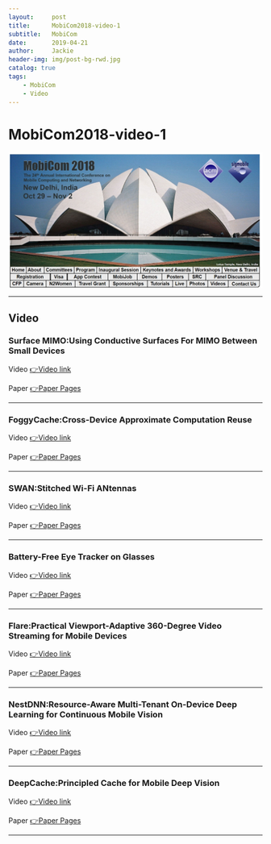 ```yaml
---
layout:     post
title:      MobiCom2018-video-1
subtitle:   MobiCom
date:       2019-04-21
author:     Jackie
header-img: img/post-bg-rwd.jpg
catalog: true
tags:
    - MobiCom
    - Video
---
```


# MobiCom2018-video-1

![](https://raw.githubusercontent.com/a416485164/a416485164.github.io/master/img/MobiCom2018_1.jpg)

***

## Video

### Surface MIMO:Using Conductive Surfaces For MIMO Between Small Devices

<p>Video <a href="https://www.youtube.com/watch?v=hxg3bXPLr70">👉Video link</a>

<p>Paper <a href="https://arxiv.org/pdf/1809.02726.pdf">👉Paper Pages</a>   

***

### FoggyCache:Cross-Device Approximate Computation Reuse

<p>Video <a href="https://www.youtube.com/watch?v=e02p7813kN8&feature=youtu.be">👉Video link</a>

<p>Paper <a href="http://www.cs.yale.edu/homes/guo-peizhen/files/foggycache-mobicom18.pdf">👉Paper Pages</a>

***

### SWAN:Stitched Wi-Fi ANtennas

<p>Video <a href="https://www.youtube.com/watch?v=aqbcbSoTOP0">👉Video link</a>

<p>Paper <a href="http://www.cs.princeton.edu/~yaxiongx/assets/paper/SWAN.pdf">👉Paper Pages</a>

***

### Battery-Free Eye Tracker on Glasses

<p>Video <a href="https://www.youtube.com/watch?v=b5AGVpQefss&feature=youtu.be">👉Video link</a>

<p>Paper <a href="https://www.cs.dartmouth.edu/~ltx/paper/eye.pdf">👉Paper Pages</a>

***

### Flare:Practical Viewport-Adaptive 360-Degree Video Streaming for Mobile Devices 

<p>Video <a href="https://www.youtube.com/watch?v=fIAsc_uuDHo&feature=youtu.be">👉Video link</a>

<p>Paper <a href="https://www-users.cs.umn.edu/~fengqian/paper/flare_mobicom18.pdf">👉Paper Pages</a>

***

### NestDNN:Resource-Aware Multi-Tenant On-Device Deep Learning for Continuous Mobile Vision 

<p>Video <a href="https://www.youtube.com/watch?v=a7h0gPTuPfg&feature=youtu.be">👉Video link</a>

<p>Paper <a href="https://arxiv.org/pdf/1810.10090.pdf">👉Paper Pages</a>

***

### DeepCache:Principled Cache for Mobile Deep Vision 

<p>Video <a href="https://www.youtube.com/watch?v=e--h37_VD0k">👉Video link</a>

<p>Paper <a href="https://arxiv.org/pdf/1712.01670.pdf">👉Paper Pages</a>

***

